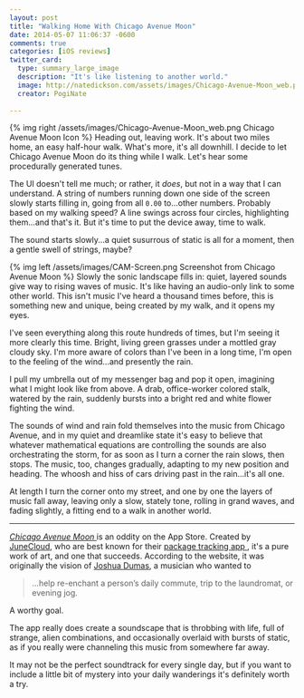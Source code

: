 ```yaml
---
layout: post
title: "Walking Home With Chicago Avenue Moon"
date: 2014-05-07 11:06:37 -0600
comments: true
categories: [iOS reviews]
twitter_card: 
  type: summary_large_image
  description: "It's like listening to another world."
  image: http://natedickson.com/assets/images/Chicago-Avenue-Moon_web.png
  creator: PogiNate
  
---
```


{% img right /assets/images/Chicago-Avenue-Moon_web.png Chicago Avenue Moon Icon %}
Heading out, leaving work. It's about two miles home, an easy half-hour walk. What's more, it's all downhill. I decide to let Chicago Avenue Moon do its thing while I walk. Let's hear some procedurally generated tunes. 

 The UI doesn't tell me much; or rather, it *does*, but not in a way that I can understand. A string of numbers running down one side of the screen slowly starts filling in, going from all `0.00` to...other numbers. Probably based on my walking speed? A line swings across four circles, highlighting them...and that's it. But it's time to put the device away, time to walk. 

The sound starts slowly...a quiet susurrous of static is all for a moment, then a gentle swell of strings, maybe?

{% img left /assets/images/CAM-Screen.png Screenshot from Chicago Avenue Moon %}
Slowly the sonic landscape fills in: quiet, layered sounds give way to rising waves of music. It's like having an audio-only link to some other world. This isn't music I've heard a thousand times before, this is something new and unique, being created by my walk, and it opens my eyes. 

I've seen everything along this route hundreds of times, but I'm seeing it more clearly this time. Bright, living green grasses under a mottled gray cloudy sky. I'm more aware of colors than I've been in a long time, I'm open to the feeling of the wind...and presently the rain.

I pull my umbrella out of my messenger bag and pop it open, imagining what I might look like from above. A drab, office-worker colored stalk, watered by the rain, suddenly bursts into a bright red and white flower fighting the wind. 

The sounds of wind and rain fold themselves into the music from Chicago Avenue, and in my quiet and dreamlike state it's easy to believe that whatever mathematical equations are controlling the sounds are also orchestrating the storm, for as soon as I turn a corner the rain slows, then stops. The music, too, changes gradually, adapting to my new position and heading. The whoosh and hiss of cars driving past in the rain...it's all one.

At length I turn the corner onto my street, and one by one the layers of music fall away, leaving only a slow, stately tone, rolling in grand waves, and fading slightly, a fitting end to a walk in another world. 

* * *

[ *Chicago Avenue Moon* ](http://junecloud.com/software/iphone/chicago-avenue-moon.html) is an oddity on the App Store. Created by [JuneCloud](http://junecloud.com), who are best known for their [ package tracking app ](http://junecloud.com/software/iphone/delivery-status-touch.html), it's a pure work of art, and one that succeeds. According to the website, it was originally the vision of [Joshua Dumas](http://quieterrors.com/), a musician who wanted to 

> ...help re-enchant a person’s daily commute, trip to the laundromat, or evening jog. 

A worthy goal. 

The app really does create a soundscape that is throbbing with life, full of strange, alien combinations, and occasionally overlaid with bursts of static, as if you really were channeling this music from somewhere far away.

It may not be the perfect soundtrack for every single day, but if you want to include a little bit of mystery into your daily wanderings it's definitely worth a try.

